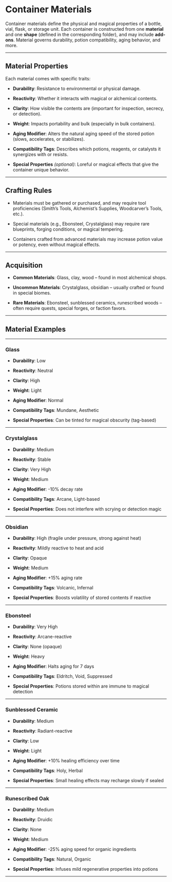 # Container Materials

Container materials define the physical and magical properties of a bottle, vial, flask, or storage unit. Each container is constructed from one **material** and one **shape** (defined in the corresponding folder), and may include **add-ons**. Material governs durability, potion compatibility, aging behavior, and more.

---

##  Material Properties

Each material comes with specific traits:

- **Durability**: Resistance to environmental or physical damage.
    
- **Reactivity**: Whether it interacts with magical or alchemical contents.
    
- **Clarity**: How visible the contents are (important for inspection, secrecy, or detection).
    
- **Weight**: Impacts portability and bulk (especially in bulk containers).
    
- **Aging Modifier**: Alters the natural aging speed of the stored potion (slows, accelerates, or stabilizes).
    
- **Compatibility Tags**: Describes which potions, reagents, or catalysts it synergizes with or resists.
    
- **Special Properties** _(optional)_: Loreful or magical effects that give the container unique behavior.

---

##  Crafting Rules

- Materials must be gathered or purchased, and may require tool proficiencies (Smith’s Tools, Alchemist’s Supplies, Woodcarver’s Tools, etc.).
    
- Special materials (e.g., Ebonsteel, Crystalglass) may require rare blueprints, forging conditions, or magical tempering.
    
- Containers crafted from advanced materials may increase potion value or potency, even without magical effects.

---

##  Acquisition

- **Common Materials**: Glass, clay, wood – found in most alchemical shops.
    
- **Uncommon Materials**: Crystalglass, obsidian – usually crafted or found in special biomes.
    
- **Rare Materials**: Ebonsteel, sunblessed ceramics, runescribed woods – often require quests, special forges, or faction favors.

---

##  Material Examples

---

### **Glass**

- **Durability**: Low
    
- **Reactivity**: Neutral
    
- **Clarity**: High
    
- **Weight**: Light
    
- **Aging Modifier**: Normal
    
- **Compatibility Tags**: Mundane, Aesthetic
    
- **Special Properties**: Can be tinted for magical obscurity (tag-based)


---

### **Crystalglass**

- **Durability**: Medium
    
- **Reactivity**: Stable
    
- **Clarity**: Very High
    
- **Weight**: Medium
    
- **Aging Modifier**: -10% decay rate
    
- **Compatibility Tags**: Arcane, Light-based
    
- **Special Properties**: Does not interfere with scrying or detection magic


---

### **Obsidian**

- **Durability**: High (fragile under pressure, strong against heat)
    
- **Reactivity**: Mildly reactive to heat and acid
    
- **Clarity**: Opaque
    
- **Weight**: Medium
    
- **Aging Modifier**: +15% aging rate
    
- **Compatibility Tags**: Volcanic, Infernal
    
- **Special Properties**: Boosts volatility of stored contents if reactive


---

### **Ebonsteel**

- **Durability**: Very High
    
- **Reactivity**: Arcane-reactive
    
- **Clarity**: None (opaque)
    
- **Weight**: Heavy
    
- **Aging Modifier**: Halts aging for 7 days
    
- **Compatibility Tags**: Eldritch, Void, Suppressed
    
- **Special Properties**: Potions stored within are immune to magical detection


---

### **Sunblessed Ceramic**

- **Durability**: Medium
    
- **Reactivity**: Radiant-reactive
    
- **Clarity**: Low
    
- **Weight**: Light
    
- **Aging Modifier**: +10% healing efficiency over time
    
- **Compatibility Tags**: Holy, Herbal
    
- **Special Properties**: Small healing effects may recharge slowly if sealed
    
---

### **Runescribed Oak**

- **Durability**: Medium
    
- **Reactivity**: Druidic
    
- **Clarity**: None
    
- **Weight**: Medium
    
- **Aging Modifier**: -25% aging speed for organic ingredients
    
- **Compatibility Tags**: Natural, Organic
    
- **Special Properties**: Infuses mild regenerative properties into potions


---
